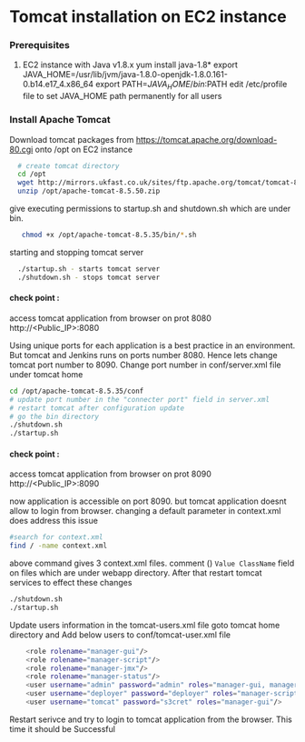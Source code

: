 # Tomcat installation on EC2 instance


### Prerequisites
1. EC2 instance with Java v1.8.x
	yum install java-1.8*
	export JAVA_HOME=/usr/lib/jvm/java-1.8.0-openjdk-1.8.0.161-0.b14.e17_4.x86_64
	export PATH=$JAVA_HOME/bin:$PATH
	edit /etc/profile file to set JAVA_HOME path permanently for all users

### Install Apache Tomcat
Download tomcat packages from  https://tomcat.apache.org/download-80.cgi onto /opt on EC2 instance
```sh 
  # create tomcat directory
  cd /opt
  wget http://mirrors.ukfast.co.uk/sites/ftp.apache.org/tomcat/tomcat-8/v8.5.50/bin/apache-tomcat-8.5.50.zip
  unzip /opt/apache-tomcat-8.5.50.zip
```
give executing permissions to startup.sh and shutdown.sh which are under bin. 
```sh
   chmod +x /opt/apache-tomcat-8.5.35/bin/*.sh
```

starting and stopping tomcat server 
```sh
  ./startup.sh - starts tomcat server
  ./shutdown.sh - stops tomcat server
```
#### check point :
access tomcat application from browser on prot 8080  
http://<Public_IP>:8080

Using unique ports for each application is a best practice in an environment. But tomcat and Jenkins runs on ports number 8080. Hence lets change tomcat port number to 8090. Change port number in conf/server.xml file under tomcat home
```sh
cd /opt/apache-tomcat-8.5.35/conf
# update port number in the "connecter port" field in server.xml
# restart tomcat after configuration update
# go the bin directory
./shutdown.sh
./startup.sh
```
#### check point :
access tomcat application from browser on prot 8090  
http://<Public_IP>:8090

now application is accessible on port 8090. but tomcat application doesnt allow to login from browser. changing a default parameter in context.xml does address this issue
```sh
#search for context.xml
find / -name context.xml
```
above command gives 3 context.xml files. comment (<!-- & -->) `Value ClassName` field on files which are under webapp directory. 
After that restart tomcat services to effect these changes
```sh 
./shutdown.sh
./startup.sh
```
Update users information in the tomcat-users.xml file
goto tomcat home directory and Add below users to conf/tomcat-user.xml file
```sh
	<role rolename="manager-gui"/>
	<role rolename="manager-script"/>
	<role rolename="manager-jmx"/>
	<role rolename="manager-status"/>
	<user username="admin" password="admin" roles="manager-gui, manager-script, manager-jmx, manager-status"/>
	<user username="deployer" password="deployer" roles="manager-script"/>
	<user username="tomcat" password="s3cret" roles="manager-gui"/>
```
Restart serivce and try to login to tomcat application from the browser. This time it should be Successful

